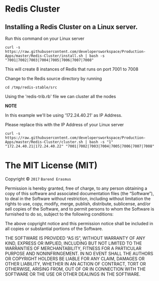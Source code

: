 # Redis Cluster

## Installing a Redis Cluster on a Linux server.

Run this command on your Linux server

`curl -s https://raw.githubusercontent.com/developersworkspace/Production-Apps/master/Redis-Cluster/install.sh | bash -s "7001|7002|7003|7004|7005|7006|7007|7008"`

This will create 8 instances of Redis that runs on port 7001 to 7008

Change to the Redis source directory by running

`cd /tmp/redis-stable/src`

Using the 'redis-trib.rb' file we can cluster all the nodes

**NOTE**

In this example we'll be using '172.24.40.21' as IP Address.

Please replace this with the IP Address of your Linux server

`curl -s https://raw.githubusercontent.com/developersworkspace/Production-Apps/master/Redis-Cluster/cluster.sh | bash -s "1" "172.24.40.21|172.24.40.22" "7001|7002|7003|7004|7005|7006|7007|7008"`

The MIT License (MIT)
=====================

Copyright © `2017` `Barend Erasmus`

Permission is hereby granted, free of charge, to any person
obtaining a copy of this software and associated documentation
files (the “Software”), to deal in the Software without
restriction, including without limitation the rights to use,
copy, modify, merge, publish, distribute, sublicense, and/or sell
copies of the Software, and to permit persons to whom the
Software is furnished to do so, subject to the following
conditions:

The above copyright notice and this permission notice shall be
included in all copies or substantial portions of the Software.

THE SOFTWARE IS PROVIDED “AS IS”, WITHOUT WARRANTY OF ANY KIND,
EXPRESS OR IMPLIED, INCLUDING BUT NOT LIMITED TO THE WARRANTIES
OF MERCHANTABILITY, FITNESS FOR A PARTICULAR PURPOSE AND
NONINFRINGEMENT. IN NO EVENT SHALL THE AUTHORS OR COPYRIGHT
HOLDERS BE LIABLE FOR ANY CLAIM, DAMAGES OR OTHER LIABILITY,
WHETHER IN AN ACTION OF CONTRACT, TORT OR OTHERWISE, ARISING
FROM, OUT OF OR IN CONNECTION WITH THE SOFTWARE OR THE USE OR
OTHER DEALINGS IN THE SOFTWARE.
